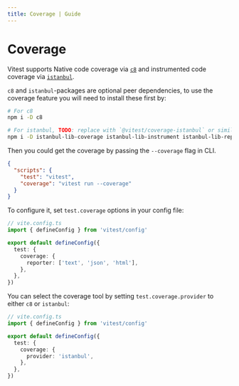 ```yaml
---
title: Coverage | Guide
---
```


# Coverage

Vitest supports Native code coverage via [`c8`](https://github.com/bcoe/c8) and instrumented code coverage via [`istanbul`](https://istanbul.js.org/).

`c8` and `istanbul`-packages are optional peer dependencies, to use the coverage feature you will need to install these first by:

```bash
# For c8
npm i -D c8

# For istanbul, TODO: replace with `@vitest/coverage-istanbul` or similar package
npm i -D istanbul-lib-coverage istanbul-lib-instrument istanbul-lib-report istanbul-lib-source-maps istanbul-reports
```

Then you could get the coverage by passing the `--coverage` flag in CLI.

```json
{
  "scripts": {
    "test": "vitest",
    "coverage": "vitest run --coverage"
  }
}
```

To configure it, set `test.coverage` options in your config file:

```ts
// vite.config.ts
import { defineConfig } from 'vitest/config'

export default defineConfig({
  test: {
    coverage: {
      reporter: ['text', 'json', 'html'],
    },
  },
})
```

You can select the coverage tool by setting `test.coverage.provider` to either `c8` or `istanbul`:

```ts
// vite.config.ts
import { defineConfig } from 'vitest/config'

export default defineConfig({
  test: {
    coverage: {
      provider: 'istanbul',
    },
  },
})
```
